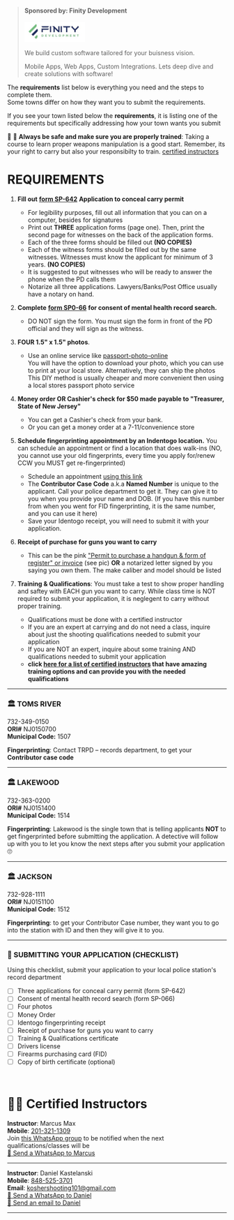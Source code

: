
  > <div class="container">
  >  <h4><b>Sponsored by: Finity Development </b></h4>
  >     <img src="https://github.com/613WePleadTheSecond/ccwnj/blob/main/teams_preview_logo.jpg" alt="Avatar" style="height: 45px;">
  >  <p>We build custom software tailored for your buisness vision. </p>
  >  <p>Mobile Apps, Web Apps, Custom Integrations. Lets deep dive and create solutions with software!</p>
 > </div>



The **requirements** list below is everything you need and the steps to complete them.  
Some towns differ on how they want you to submit the requirements.

If you see your town listed below the **requirements**, it is listing one of the requirements but specifically addressing how your town wants you submit

🔫 🚨 **Always be safe and make sure you are properly trained**: Taking a course to learn proper weapons manipulation is a good start. Remember, its your right to carry but also your responsibilty to train. [certified instructors](#-certified-instructors)

# **REQUIREMENTS**

1. **Fill out** [**form SP-642**](https://github.com/mayerlench/ccwnj/raw/main/sp-642.pdf) **Application to conceal carry permit**
    - For legibility purposes, fill out all information that you can on a computer, besides for signatures
    - Print out **THREE** application forms (page one). Then, print the second page for witnesses on the back of the application forms.
    - Each of the three forms should be filled out **(NO COPIES)**
    - Each of the witness forms should be filled out by the same witnesses. Witnesses must know the applicant for minimum of 3 years. **(NO COPIES)**
    - It is suggested to put witnesses who will be ready to answer the phone when the PD calls them
    - Notarize all three applications. Lawyers/Banks/Post Office usually have a notary on hand.

1. **Complete** [**form SP0-66**](https://github.com/mayerlench/ccwnj/raw/main/sp-066.pdf) **for consent of mental health record search.**
    - DO NOT sign the form. You must sign the form in front of the PD official and they will sign as the witness.
1. **FOUR 1.5&quot; x 1.5&quot; photos**. 
    - Use an online service like [passport-photo-online](https://passport-photo.online/en-ph/photo-1,5x1,5-inch)  
      You will have the option to download your photo, which you can use to print at your local store. Alternatively, they can ship the photos  
      This DIY method is usually cheaper and more convenient then using a local stores passport photo service
1. **Money order OR Cashier&#39;s check for $50 made payable to &quot;Treasurer, State of New Jersey&quot;**
    - You can get a Cashier&#39;s check from your bank.
    - Or you can get a money order at a 7-11/convenience store

1. **Schedule fingerprinting appointment by an Indentogo location.** You can schedule an appointment or find a location that does walk-ins (NO, you cannot use your old fingerprints, every time you apply for/renew CCW you MUST get re-fingerprinted)
   - Schedule an appointment [using this link](https://uenroll.identogo.com/workflows/2f164b)
   - The **Contributor Case Code** a.k.a **Named Number** is unique to the applicant. Call your police department to get it. They can give it to you when you provide your name and DOB. (If you have this number from when you went for FID fingerprinting, it is the same number, and you can use it here)
   - Save your Identogo receipt, you will need to submit it with your application.
1. **Receipt of purchase for guns you want to carry**
   - This can be the pink [&quot;Permit to purchase a handgun &amp; form of register&quot; or invoice](https://github.com/mayerlench/ccwnj/blob/main/receipt.jpg?raw=true) (see pic) **OR** a notarized letter signed by you saying you own them. The make caliber and model should be listed

1. **Training &amp; Qualifications**: You must take a test to show proper handling and saftey with EACH gun you want to carry. While class time is NOT required to submit your application, it is neglegent to carry without proper training.  
   - Qualifications must be done with a certified instructor
   - If you are an expert at carrying and do not need a class, inquire about just the shooting qualifications needed to submit your application
   - If you are NOT an expert, inquire about some training AND qualifications needed to submit your application
   - **click [here for a list of certified instructors](#-certified-instructors) that have amazing training options and can provide you with the needed qualifications**

---  

### 🏛️ **TOMS RIVER**  
732-349-0150    
**ORI#** NJ0150700  
**Municipal Code:** 1507  

**Fingerprinting**: Contact TRPD – records department, to get your **Contributor case code**  

---  

### 🏛️ **LAKEWOOD**  
732-363-0200  
**ORI#** NJ0151400  
**Municipal Code:** 1514  

**Fingerprinting**: Lakewood is the single town that is telling applicants **NOT** to get fingerprinted before submitting the application. A detective will follow up with you to let you know the next steps after you submit your application 🙄  

---  

### 🏛️ **JACKSON**  
732-928-1111  
**ORI#** NJ0151100  
**Municipal Code:** 1512  

**Fingerprinting**: to get your Contributor Case number, they want you to go into the station with ID and then they will give it to you.  

---  

### 🔵 SUBMITTING YOUR APPLICATION (CHECKLIST)
Using this checklist, submit your application to your local police station's record department  
- [ ] Three applications for conceal carry permit (form SP-642)
- [ ] Consent of mental health record search (form SP-066)
- [ ] Four photos
- [ ] Money Order
- [ ] Identogo fingerprinting receipt
- [ ] Receipt of purchase for guns you want to carry
- [ ] Training &amp; Qualifications certificate
- [ ] Drivers license
- [ ] Firearms purchasing card (FID)
- [ ] Copy of birth certificate (optional)
<br/>

# 👨‍🏫 Certified Instructors  

**Instructor**: Marcus Max     
**Mobile**: [201-321-1309](tel:+12013211309)  
Join [this WhatsApp group](https://chat.whatsapp.com/IrN9POr4PE502LBlAhMXAy) to be notified when the next qualifications/classes will be  
[📱 Send a WhatsApp to Marcus](https://wa.me/+12013211309?text=Hi%20my%20name%20is%20%3Cname%3E%0A%0AI%20would%20like%20to%20inquire%20about%20%3Ctraining%20%7C%20ccw%20qualifications%3E)

---

**Instructor**: Daniel Kastelanski   
**Mobile**: [848-525-3701](tel:+18485253701)   
**Email**: koshershooting101@gmail.com  
[📱 Send a WhatsApp to Daniel](https://wa.me/+18485253701?text=Hi%20my%20name%20is%20%3Cname%3E%0A%0AI%20would%20like%20to%20inquire%20about%20%3Ctraining%20%7C%20ccw%20qualifications%3E)  
[📧 Send an email to Daniel](mailto:koshershooting101@gmail.com?subject=Training%2FQualifications&body=Hi%20my%20name%20is%20%3Cname%3E%0D%0A%0D%0AI%20would%20like%20to%20inquire%20about%20%3Ctraining%20%7C%20ccw%20qualifications%3E)

---

